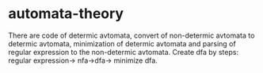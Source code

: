# automata-theory
There are code of determic avtomata, convert of non-determic avtomata to determic avtomata, minimization of determic avtomata and parsing of regular expression to the non-determic avtomata. Create dfa by steps: regular expression-> nfa->dfa-> minimize dfa.
